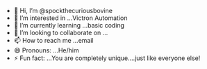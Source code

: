 - 👋 Hi, I’m @spockthecuriousbovine
- 👀 I’m interested in ...Victron Automation
- 🌱 I’m currently learning ...basic coding
- 💞️ I’m looking to collaborate on ...
- 📫 How to reach me ...email 
- 😄 Pronouns: ...He/him
- ⚡ Fun fact: ...You are completely unique....just like everyone else!

<!---
spockthecuriousbovine/spockthecuriousbovine is a ✨ special ✨ repository because its `README.md` (this file) appears on your GitHub profile.
You can click the Preview link to take a look at your changes.
--->
